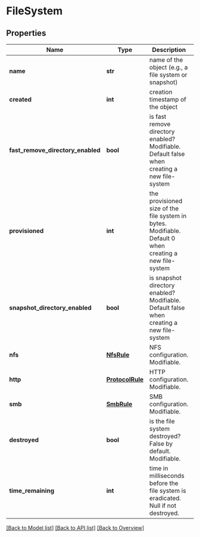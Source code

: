 # FileSystem

## Properties
Name | Type | Description | Notes
------------ | ------------- | ------------- | -------------
**name** | **str** | name of the object (e.g., a file system or snapshot) | [optional] 
**created** | **int** | creation timestamp of the object | [optional] 
**fast_remove_directory_enabled** | **bool** | is fast remove directory enabled? Modifiable. Default false when creating a new file-system | [optional] 
**provisioned** | **int** | the provisioned size of the file system in bytes. Modifiable. Default 0 when creating a new file-system | [optional] 
**snapshot_directory_enabled** | **bool** | is snapshot directory enabled? Modifiable. Default false when creating a new file-system | [optional] 
**nfs** | [**NfsRule**](NfsRule.md) | NFS configuration. Modifiable. | [optional] 
**http** | [**ProtocolRule**](ProtocolRule.md) | HTTP configuration. Modifiable. | [optional] 
**smb** | [**SmbRule**](SmbRule.md) | SMB configuration. Modifiable. | [optional] 
**destroyed** | **bool** | is the file system destroyed? False by default. Modifiable. | [optional] 
**time_remaining** | **int** | time in milliseconds before the file system is eradicated. Null if not destroyed. | [optional] 

[[Back to Model list]](index.md#documentation-for-models) [[Back to API list]](index.md#endpoint-properties) [[Back to Overview]](index.md)


